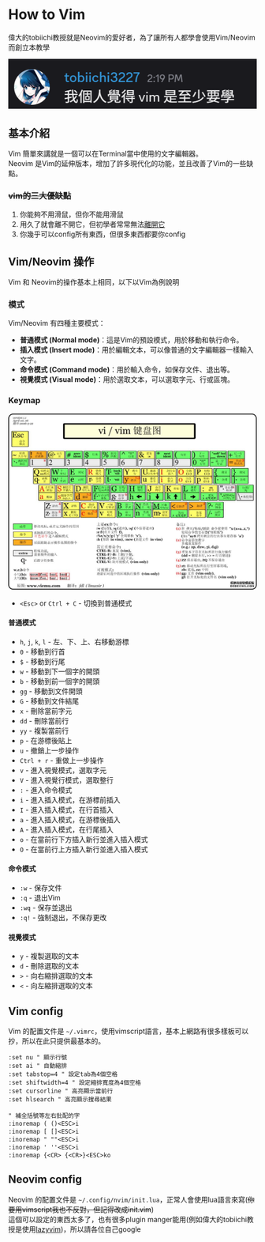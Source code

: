 # How to Vim
偉大的tobiichi教授就是Neovim的愛好者，為了讓所有人都學會使用Vim/Neovim而創立本教學

![You ALL should learn Vim](./assets/You_ALL_should_learn_vim.png)

## 基本介紹
Vim 簡單來講就是一個可以在Terminal當中使用的文字編輯器。  
Neovim 是Vim的延伸版本，增加了許多現代化的功能，並且改善了Vim的一些缺點。  

### ~~vim的三大優缺點~~  
1. 你能夠不用滑鼠，但你不能用滑鼠
2. 用久了就會離不開它，但初學者常常無法[離開它](https://stackoverflow.com/questions/11828270/how-do-i-exit-vim)
3. 你幾乎可以config所有東西，但很多東西都要你config
## Vim/Neovim 操作
Vim 和 Neovim的操作基本上相同，以下以Vim為例說明
### 模式
Vim/Neovim 有四種主要模式：
- **普通模式 (Normal mode)**：這是Vim的預設模式，用於移動和執行命令。
- **插入模式 (Insert mode)**：用於編輯文本，可以像普通的文字編輯器一樣輸入文字。
- **命令模式 (Command mode)**：用於輸入命令，如保存文件、退出等。
- **視覺模式 (Visual mode)**：用於選取文本，可以選取字元、行或區塊。
### Keymap
![Vim Keymap](./assets/vim_keymap.png)
- `<Esc>` or `Ctrl + C` - 切換到普通模式
#### 普通模式
- `h`, `j`, `k`, `l` - 左、下、上、右移動游標
- `0` - 移動到行首
- `$` - 移動到行尾
- `w` - 移動到下一個字的開頭
- `b` - 移動到前一個字的開頭
- `gg` - 移動到文件開頭
- `G` - 移動到文件結尾
- `x` - 刪除當前字元
- `dd` - 刪除當前行
- `yy` - 複製當前行
- `p` - 在游標後貼上
- `u` - 撤銷上一步操作
- `Ctrl + r` - 重做上一步操作
- `v` - 進入視覺模式，選取字元
- `V` - 進入視覺行模式，選取整行
- `:` - 進入命令模式
- `i` - 進入插入模式，在游標前插入
- `I` - 進入插入模式，在行首插入
- `a` - 進入插入模式，在游標後插入
- `A` - 進入插入模式，在行尾插入
- `o` - 在當前行下方插入新行並進入插入模式
- `O` - 在當前行上方插入新行並進入插入模式
#### 命令模式
- `:w` - 保存文件
- `:q` - 退出Vim
- `:wq` - 保存並退出
- `:q!` - 強制退出，不保存更改
#### 視覺模式
- `y` - 複製選取的文本
- `d` - 刪除選取的文本
- `>` - 向右縮排選取的文本
- `<` - 向左縮排選取的文本
## Vim config
Vim 的配置文件是 `~/.vimrc`，使用vimscript語言，基本上網路有很多樣板可以抄，所以在此只提供最基本的。
```vimrc
:set nu " 顯示行號
:set ai " 自動縮排
:set tabstop=4 " 設定tab為4個空格
:set shiftwidth=4 " 設定縮排寬度為4個空格
:set cursorline " 高亮顯示當前行
:set hlsearch " 高亮顯示搜尋結果

" 補全括號等左右批配的字
:inoremap ( ()<ESC>i
:inoremap [ []<ESC>i
:inoremap " ""<ESC>i
:inoremap ' ''<ESC>i
:inoremap {<CR> {<CR>}<ESC>ko
```
## Neovim config
Neovim 的配置文件是 `~/.config/nvim/init.lua`，正常人會使用lua語言來寫(~~你要用vimscript我也不反對，但記得改成init.vim~~)  
這個可以設定的東西太多了，也有很多plugin manger能用(例如偉大的tobiichi教授是使用[lazyvim](https://github.com/folke/lazy.nvim))，所以請各位自己google
